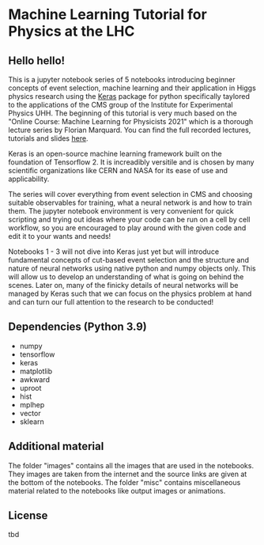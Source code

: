 
# Machine Learning Tutorial for Physics at the LHC

## Hello hello!

This is a jupyter notebook series of 5 notebooks introducing beginner concepts of event selection, machine learning and their application in Higgs physics research using the [Keras](https://keras.io/) package for python specifically taylored to the applications of the CMS group of the Institute for Experimental Physics UHH. The beginning of this tutorial is very much based on the "Online Course: Machine Learning for Physicists 2021" which is a thorough lecture series by Florian Marquard. You can find the full recorded lectures, tutorials and slides [here](  
https://pad.gwdg.de/s/Machine_Learning_For_Physicists_2021#).

Keras is an open-source machine learning framework built on the foundation of Tensorflow 2. It is increadibly versitile and is chosen by many scientific organizations like CERN and NASA for its ease of use and applicability.

The series will cover everything from event selection in CMS and choosing suitable observables for training, what a neural network is and how to train them. The jupyter notebook environment is very convenient for quick scripting and trying out ideas where your code can be run on a cell by cell workflow, so you are encouraged to play around with the given code and edit it to your wants and needs!

Notebooks 1 - 3 will not dive into Keras just yet but will introduce fundamental concepts of cut-based event selection and the structure and nature of neural networks using native python and numpy objects only. This will allow us to develop an understanding of what is going on behind the scenes. Later on, many of the finicky details of neural networks will be managed by Keras such that we can focus on the physics problem at hand and can turn our full attention to the research to be conducted!

## Dependencies (Python 3.9)

- numpy
- tensorflow
- keras
- matplotlib
- awkward
- uproot
- hist
- mplhep
- vector
- sklearn

## Additional material

The folder "images" contains all the images that are used in the notebooks. They images are taken from the internet and the source links are given at the bottom of the notebooks.
The folder "misc" contains miscellaneous material related to the notebooks like output images or animations.

## License

tbd